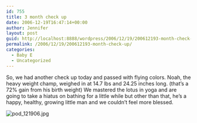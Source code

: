 ```yaml
---
id: 755
title: 3 month check up
date: 2006-12-19T16:47:14+00:00
author: Jennifer
layout: post
guid: http://localhost:8888/wordpress/2006/12/19/200612193-month-check-up/
permalink: /2006/12/19/200612193-month-check-up/
categories:
  - Baby E
  - Uncategorized
---
```

So, we had another check up today and passed with flying colors. Noah, the heavy weight champ, weighed in at 14.7 lbs and 24.25 inches long. (that&#8217;s a 72% gain from his birth weight) We mastered the lotus in yoga and are going to take a hiatus on bathing for a little while but other than that, he&#8217;s a happy, healthy, growing little man and we couldn&#8217;t feel more blessed.
  
<img id="image89" alt="pod_121906.jpg" src="http://static.squarespace.com/static/50db6bb3e4b015296cd43789/50dfa5b1e4b0dc6320e0b5ea/50dfa5b1e4b0dc6320e0b640/1166546812000/?format=original" />